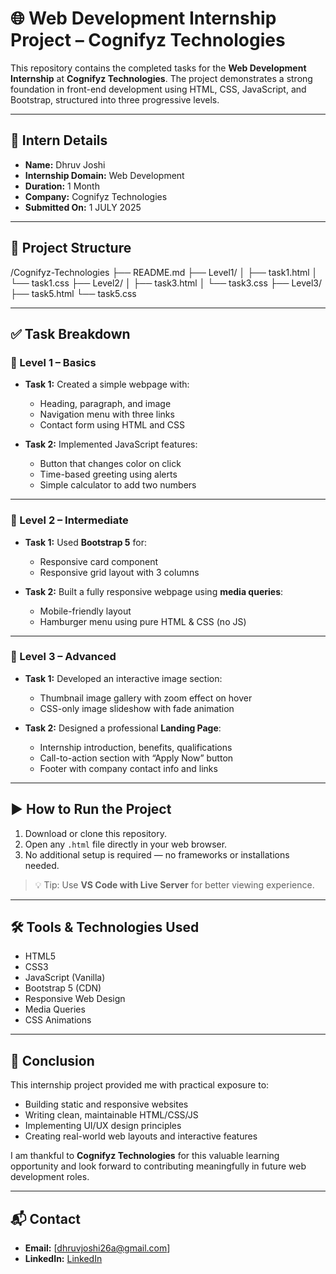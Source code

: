 # 🌐 Web Development Internship Project – Cognifyz Technologies

This repository contains the completed tasks for the **Web Development Internship** at **Cognifyz Technologies**. The project demonstrates a strong foundation in front-end development using HTML, CSS, JavaScript, and Bootstrap, structured into three progressive levels.

---

## 👤 Intern Details

- **Name:** Dhruv Joshi
- **Internship Domain:** Web Development
- **Duration:** 1 Month
- **Company:** Cognifyz Technologies
- **Submitted On:** 1 JULY 2025

---

## 📁 Project Structure

/Cognifyz-Technologies
├── README.md
├── Level1/
│   ├── task1.html
│   └── task1.css
├── Level2/
│   ├── task3.html
│   └── task3.css
├── Level3/
    ├── task5.html
    └── task5.css


---

## ✅ Task Breakdown

### 🔹 Level 1 – Basics

- **Task 1:** Created a simple webpage with:
  - Heading, paragraph, and image
  - Navigation menu with three links
  - Contact form using HTML and CSS

- **Task 2:** Implemented JavaScript features:
  - Button that changes color on click
  - Time-based greeting using alerts
  - Simple calculator to add two numbers

---

### 🔹 Level 2 – Intermediate

- **Task 1:** Used **Bootstrap 5** for:
  - Responsive card component
  - Responsive grid layout with 3 columns

- **Task 2:** Built a fully responsive webpage using **media queries**:
  - Mobile-friendly layout
  - Hamburger menu using pure HTML & CSS (no JS)

---

### 🔹 Level 3 – Advanced

- **Task 1:** Developed an interactive image section:
  - Thumbnail image gallery with zoom effect on hover
  - CSS-only image slideshow with fade animation

- **Task 2:** Designed a professional **Landing Page**:
  - Internship introduction, benefits, qualifications
  - Call-to-action section with “Apply Now” button
  - Footer with company contact info and links

---

## ▶️ How to Run the Project

1. Download or clone this repository.
2. Open any `.html` file directly in your web browser.
3. No additional setup is required — no frameworks or installations needed.

> 💡 Tip: Use **VS Code with Live Server** for better viewing experience.

---

## 🛠️ Tools & Technologies Used

- HTML5
- CSS3
- JavaScript (Vanilla)
- Bootstrap 5 (CDN)
- Responsive Web Design
- Media Queries
- CSS Animations

---

## 🏁 Conclusion

This internship project provided me with practical exposure to:
- Building static and responsive websites
- Writing clean, maintainable HTML/CSS/JS
- Implementing UI/UX design principles
- Creating real-world web layouts and interactive features

I am thankful to **Cognifyz Technologies** for this valuable learning opportunity and look forward to contributing meaningfully in future web development roles.

---

## 📬 Contact

- **Email:** [dhruvjoshi26a@gmail.com]
- **LinkedIn:** [LinkedIn](https://www.linkedin.com/in/dhruv-joshi-69422625b/)
